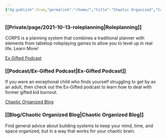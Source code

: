 ```yaml
---
{"dg-publish":true,"permalink":"/home/","title":"Chaotic Organized","tags":["gardenEntry"],"noteIcon":""}
---
```




### [[Private/page/2021-10-13-roleplanning\|Roleplanning]]

CORPS is a planning system that combines a traditional planner with elements from tabletop roleplaying games to allow you to level up in real life. Learn More!

[Ex Gifted Podcast](https://exgifted.com/)

### [[Podcast/Ex-Gifted Podcast\|Ex-Gifted Podcast]]

If you were an exceptional child who finds yourself struggling to get by as an adult, then check out the Ex-Gifted podcast to learn how to deal with former gifted kid burnout.

[Chaotic Organized Blog](https://chaoticorganized.com/blog/)

### [[Blog/Chaotic Organized Blog\|Chaotic Organized Blog]]

Find general advice about building systems to keep your mind, time, and space organized, but in a way that works for your chaotic brain.
